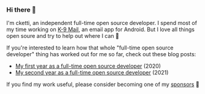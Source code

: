 ### Hi there 👋

I'm cketti, an independent full-time open source developer. I spend most of my time working on [K-9 Mail](https://github.com/k9mail/k-9), an email app for Android. But I love all things open soure and try to help out where I can 🔧

If you're interested to learn how that whole "full-time open source developer" thing has worked out for me so far, check out these blog posts:
* [My first year as a full-time open source developer](https://cketti.de/2021/01/14/my-first-year-as-a-full-time-open-source-developer/) (2020)
* [My second year as a full-time open source developer](https://cketti.de/2022/01/22/my-second-year-as-a-full-time-open-source-developer/) (2021)

If you find my work useful, please consider becoming one of my [sponsors](https://github.com/sponsors/cketti) 💖
